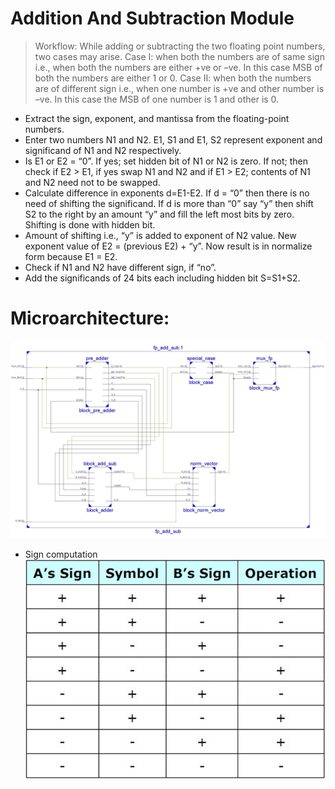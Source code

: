 # Addition And Subtraction Module

> Workflow:
While adding or subtracting the two floating point numbers, two cases may arise.
> Case I: when both the numbers are of same sign i.e., when both the numbers are either +ve or –ve. In this case MSB of both the numbers are either 1 or 0.
> Case II: when both the numbers are of different sign i.e., when one number is +ve and other number is –ve. In this case the MSB of one number is 1 and other is 0.

- Extract the sign, exponent, and mantissa from the floating-point numbers.
- Enter two numbers N1 and N2. E1, S1 and E1, S2 represent exponent and significand of N1 and N2 respectively.
- Is E1 or E2 = “0”. If yes; set hidden bit of N1 or N2 is zero. If not; then check if E2 > E1, if yes swap N1 and N2 and if E1 > E2; contents of N1 and N2 need not to be swapped.
- Calculate difference in exponents d=E1-E2. If d = “0” then there is no need of shifting the significand. If d is more than “0” say “y” then shift S2 to the right by an amount “y” and fill the left most bits by zero. Shifting is done with hidden bit.
- Amount of shifting i.e., “y” is added to exponent of N2 value. New exponent value of E2 = (previous E2) + “y”. Now result is in normalize form because E1 = E2.
- Check if N1 and N2 have different sign, if “no”.
- Add the significands of 24 bits each including hidden bit S=S1+S2.


# Microarchitecture:

![add_schematic](https://github.com/Mohamed-Sharaf/MES-RISCV/blob/main/assets/images/add_schematic.jpg)

- Sign computation
![Sign_computation](https://github.com/Mohamed-Sharaf/MES-RISCV/blob/main/assets/images/Sign_computation.png)
